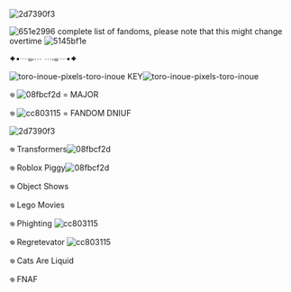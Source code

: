 ![2d7390f3](https://github.com/user-attachments/assets/f9da50ea-180b-4d70-9794-0c094128f78a)

![651e2996](https://github.com/user-attachments/assets/84f24967-f2d0-434b-8a78-31aefdd689b8)
complete list of fandoms, please note that this might change overtime ![5145bf1e](https://github.com/user-attachments/assets/cafaf82b-3d63-4d1e-a1a3-72542dbdec09)

✦•┈๑⋅⋯ ⋯⋅๑┈•✦

![toro-inoue-pixels-toro-inoue](https://github.com/user-attachments/assets/38e1b1f0-8cef-4bb8-8ec4-3b7dcdb4496e)
KEY![toro-inoue-pixels-toro-inoue](https://github.com/user-attachments/assets/15b3de27-800a-42b0-afe7-85dd13433211)

𖦹 ![08fbcf2d](https://github.com/user-attachments/assets/f053803b-f4e2-47df-8447-3ec14b507b1d) = MAJOR

𖦹 ![cc803115](https://github.com/user-attachments/assets/eced76e6-16b9-49a2-bc6a-1d71de2878dd) = FANDOM DNIUF

![2d7390f3](https://github.com/user-attachments/assets/0ea7deb6-f2c5-4f76-8d63-5373fde62fae)

𖦹 Transformers![08fbcf2d](https://github.com/user-attachments/assets/516b729a-1c6a-4155-bd38-4693195a4edf)

𖦹 Roblox Piggy![08fbcf2d](https://github.com/user-attachments/assets/ebfcc3ce-1105-4107-b73d-5f52f3ba540d)

𖦹 Object Shows 

𖦹 Lego Movies

𖦹 Phighting ![cc803115](https://github.com/user-attachments/assets/d3e25a95-813b-42b2-b6e4-a5e5a29d7310)

𖦹 Regretevator ![cc803115](https://github.com/user-attachments/assets/d58b3de4-730e-4cf9-9a9e-fbd3d95d1f2a)

𖦹 Cats Are Liquid 

𖦹 FNAF
